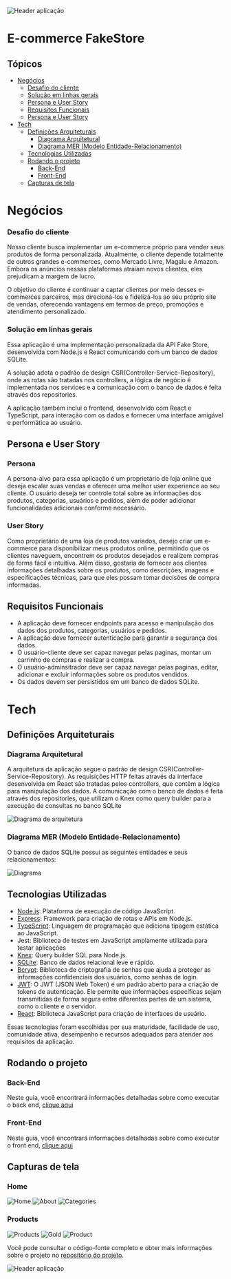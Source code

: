 ![Header aplicação](assets/header.png)

# E-commerce FakeStore

## Tópicos

- [Negócios](#negócios)
  - [Desafio do cliente](#desafio-do-cliente)
  - [Solução em linhas gerais](#solução-em-linhas-gerais)
  - [Persona e User Story](#persona-e-user-story)
  - [Requisitos Funcionais](#subtítulo-da-seção-12)
  - [Persona e User Story](#subtítulo-da-seção-12)
- [Tech](#tech)
  - [Definições Arquiteturais](#definições-arquiteturais)
    - [Diagrama Arquitetural](#diagramaa-arquitetural)
    - [Diagrama MER (Modelo Entidade-Relacionamento)](#diagrama-mer-modelo-entidade-relacionamento)
  - [Tecnologias Utilizadas](#tecnologias-utilizadas)
  - [Rodando o projeto](#rodando-o-projeto)
    - [Back-End](#back-end)
    - [Front-End](#front-end)
  - [Capturas de tela](#capturas-de-tela)

# Negócios

### Desafio do cliente

Nosso cliente busca implementar um e-commerce próprio para vender seus produtos de forma personalizada. Atualmente, o cliente depende totalmente de outros grandes e-commerces, como Mercado Livre, Magalu e Amazon. Embora os anúncios nessas plataformas atraiam novos clientes, eles prejudicam a margem de lucro.

O objetivo do cliente é continuar a captar clientes por meio desses e-commerces parceiros, mas direcioná-los e fidelizá-los ao seu próprio site de vendas, oferecendo vantagens em termos de preço, promoções e atendimento personalizado.

### Solução em linhas gerais

Essa aplicação é uma implementação personalizada da API Fake Store, desenvolvida com Node.js e React comunicando com um banco de dados SQLite.

A solução adota o padrão de design CSR(Controller-Service-Repository), onde as rotas são tratadas nos controllers, a lógica de negócio é implementada nos services e a comunicação com o banco de dados é feita através dos repositories.

A aplicação também inclui o frontend, desenvolvido com React e TypeScript, para interação com os dados e fornecer uma interface amigável e performática ao usuário.

## Persona e User Story

### Persona

A persona-alvo para essa aplicação é um proprietário de loja online que deseja escalar suas vendas e oferecer uma melhor user experience ao seu cliente. O usuário deseja ter controle total sobre as informações dos produtos, categorias, usuários e pedidos, além de poder adicionar funcionalidades adicionais conforme necessário.

### User Story

Como proprietário de uma loja de produtos variados, desejo criar um e-commerce para disponibilizar meus produtos online, permitindo que os clientes naveguem, encontrem os produtos desejados e realizem compras de forma fácil e intuitiva. Além disso, gostaria de fornecer aos clientes informações detalhadas sobre os produtos, como descrições, imagens e especificações técnicas, para que eles possam tomar decisões de compra informadas.

## Requisitos Funcionais

- A aplicação deve fornecer endpoints para acesso e manipulação dos dados dos produtos, categorias, usuários e pedidos.
- A aplicação deve fornecer autenticação para garantir a segurança dos dados.
- O usuário-cliente deve ser capaz navegar pelas paginas, montar um carrinho de compras e realizar a compra.
- O usuário-adminsitrador deve ser capaz navegar pelas paginas, editar, adicionar e excluir informações sobre os produtos vendidos.
- Os dados devem ser persistidos em um banco de dados SQLite.

# Tech

## Definições Arquiteturais

### Diagrama Arquitetural

A arquitetura da aplicação segue o padrão de design CSR(Controller-Service-Repository). As requisições HTTP feitas através da interface desenvolvida em React são tratadas pelos controllers, que contêm a lógica para manipulação dos dados. A comunicação com o banco de dados é feita através dos repositories, que utilizam o Knex como query builder para a execução de consultas no banco SQLite

![Diagrama de arquitetura](assets/diagrama-arquitetural.png)

### Diagrama MER (Modelo Entidade-Relacionamento)

O banco de dados SQLite possui as seguintes entidades e seus relacionamentos:

![Diagrama](assets/mer.png)

## Tecnologias Utilizadas

- [Node.js](https://nodejs.org/en/docs): Plataforma de execução de código JavaScript.
- [Express](https://expressjs.com/pt-br/): Framework para criação de rotas e APIs em Node.js.
- [TypeScript](https://www.typescriptlang.org/docs/): Linguagem de programação que adiciona tipagem estática ao JavaScript.
- Jest: Biblioteca de testes em JavaScript amplamente utilizada para testar aplicações
- [Knex](https://knexjs.org/guide/): Query builder SQL para Node.js.
- [SQLite](https://www.sqlite.org/docs.html): Banco de dados relacional leve e rápido.
- [Bcrypt](https://www.npmjs.com/package/bcrypt): Biblioteca de criptografia de senhas que ajuda a proteger as informações confidenciais dos usuários, como senhas de login.
- [JWT](https://jwt.io/introduction): O JWT (JSON Web Token) é um padrão aberto para a criação de tokens de autenticação. Ele permite que informações específicas sejam transmitidas de forma segura entre diferentes partes de um sistema, como o cliente e o servidor.
- [React](https://react.dev/): Biblioteca JavaScript para criação de interfaces de usuário.

Essas tecnologias foram escolhidas por sua maturidade, facilidade de uso, comunidade ativa, desempenho e recursos adequados para atender aos requisitos da aplicação.

## Rodando o projeto

### Back-End

Neste guia, você encontrará informações detalhadas sobre como executar o back end, [clique aqui](./server/Readme.md)

### Front-End

Neste guia, você encontrará informações detalhadas sobre como executar o front end, [clique aqui](./web/Readme.md)

## Capturas de tela

### Home

![Home](assets/home.png)
![About](assets/about.png)
![Categories](assets/categories.png)

### Products

![Products](assets/products.png)
![Gold](assets/gold.png)
![Product](assets/product.png)

Você pode consultar o código-fonte completo e obter mais informações sobre o projeto no [repositório do projeto](https://github.com/vinicius-delmo/codigos-gitHub/tree/tests-on-jest/FakeStore).

![Header aplicação](assets/footer.png)
